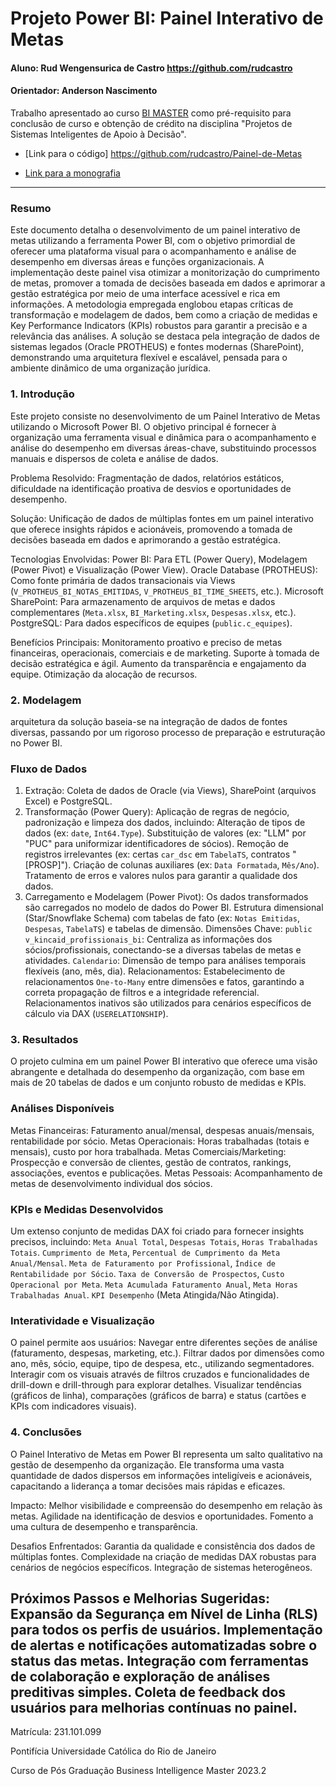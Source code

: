 # Projeto Power BI: Painel Interativo de Metas

#### Aluno: Rud Wengensurica de Castro https://github.com/rudcastro
#### Orientador: Anderson Nascimento 


Trabalho apresentado ao curso [BI MASTER](https://ica.puc-rio.ai/bi-master) como pré-requisito para conclusão de curso e obtenção de crédito na disciplina "Projetos de Sistemas Inteligentes de Apoio à Decisão".

- [Link para o código] https://github.com/rudcastro/Painel-de-Metas

- [Link para a monografia](https://Projeto_Interativo_Metas.pdf)

---

### Resumo

Este documento detalha o desenvolvimento de um painel interativo de metas utilizando a ferramenta Power BI, com o objetivo primordial de oferecer uma plataforma visual para o acompanhamento e análise de desempenho em diversas áreas e funções organizacionais. A implementação deste painel visa otimizar a monitorização do cumprimento de metas, promover a tomada de decisões baseada em dados e aprimorar a gestão estratégica por meio de uma interface acessível e rica em informações. A metodologia empregada englobou etapas críticas de transformação e modelagem de dados, bem como a criação de medidas e Key Performance Indicators (KPIs) robustos para garantir a precisão e a relevância das análises. A solução se destaca pela integração de dados de sistemas legados (Oracle PROTHEUS) e fontes modernas (SharePoint), demonstrando uma arquitetura flexível e escalável, pensada para o ambiente dinâmico de uma organização jurídica.


### 1. Introdução

Este projeto consiste no desenvolvimento de um Painel Interativo de Metas utilizando o Microsoft Power BI. O objetivo principal é fornecer à organização uma ferramenta visual e dinâmica para o acompanhamento e análise do desempenho em diversas áreas-chave, substituindo processos manuais e dispersos de coleta e análise de dados.

Problema Resolvido: Fragmentação de dados, relatórios estáticos, dificuldade na identificação proativa de desvios e oportunidades de desempenho.

Solução: Unificação de dados de múltiplas fontes em um painel interativo que oferece insights rápidos e acionáveis, promovendo a tomada de decisões baseada em dados e aprimorando a gestão estratégica.

Tecnologias Envolvidas:
   Power BI: Para ETL (Power Query), Modelagem (Power Pivot) e Visualização (Power View).
   Oracle Database (PROTHEUS): Como fonte primária de dados transacionais via Views (`V_PROTHEUS_BI_NOTAS_EMITIDAS`, `V_PROTHEUS_BI_TIME_SHEETS`, etc.).
   Microsoft SharePoint: Para armazenamento de arquivos de metas e dados complementares (`Meta.xlsx`, `BI_Marketing.xlsx`, `Despesas.xlsx`, etc.).
   PostgreSQL: Para dados específicos de equipes (`public.c_equipes`).

Benefícios Principais:
   Monitoramento proativo e preciso de metas financeiras, operacionais, comerciais e de marketing.
   Suporte à tomada de decisão estratégica e ágil.
   Aumento da transparência e engajamento da equipe.
   Otimização da alocação de recursos.

### 2. Modelagem

 arquitetura da solução baseia-se na integração de dados de fontes diversas, passando por um rigoroso processo de preparação e estruturação no Power BI.

### Fluxo de Dados
1.  Extração: Coleta de dados de Oracle (via Views), SharePoint (arquivos Excel) e PostgreSQL.
2.  Transformação (Power Query): Aplicação de regras de negócio, padronização e limpeza dos dados, incluindo:
       Alteração de tipos de dados (ex: `date`, `Int64.Type`).
       Substituição de valores (ex: "LLM" por "PUC" para uniformizar identificadores de sócios).
       Remoção de registros irrelevantes (ex: certas `car_dsc` em `TabelaTS`, contratos "[PROSP]").
       Criação de colunas auxiliares (ex: `Data Formatada`, `Mês/Ano`).
       Tratamento de erros e valores nulos para garantir a qualidade dos dados.
3.  Carregamento e Modelagem (Power Pivot):
       Os dados transformados são carregados no modelo de dados do Power BI.
       Estrutura dimensional (Star/Snowflake Schema) com tabelas de fato (ex: `Notas Emitidas`, `Despesas`, `TabelaTS`) e tabelas de dimensão.
       Dimensões Chave:
           `public v_kincaid_profissionais_bi`: Centraliza as informações dos sócios/profissionais, conectando-se a diversas tabelas de metas e atividades.
           `Calendario`: Dimensão de tempo para análises temporais flexíveis (ano, mês, dia).
       Relacionamentos: Estabelecimento de relacionamentos `One-to-Many` entre dimensões e fatos, garantindo a correta propagação de filtros e a integridade referencial. Relacionamentos inativos são utilizados para cenários específicos de cálculo via DAX (`USERELATIONSHIP`).

### 3. Resultados

O projeto culmina em um painel Power BI interativo que oferece uma visão abrangente e detalhada do desempenho da organização, com base em mais de 20 tabelas de dados e um conjunto robusto de medidas e KPIs.

### Análises Disponíveis
   Metas Financeiras: Faturamento anual/mensal, despesas anuais/mensais, rentabilidade por sócio.
   Metas Operacionais: Horas trabalhadas (totais e mensais), custo por hora trabalhada.
   Metas Comerciais/Marketing: Prospecção e conversão de clientes, gestão de contratos, rankings, associações, eventos e publicações.
   Metas Pessoais: Acompanhamento de metas de desenvolvimento individual dos sócios.

### KPIs e Medidas Desenvolvidos
Um extenso conjunto de medidas DAX foi criado para fornecer insights precisos, incluindo:
   `Meta Anual Total`, `Despesas Totais`, `Horas Trabalhadas Totais`.
   `Cumprimento de Meta`, `Percentual de Cumprimento da Meta Anual/Mensal`.
   `Meta de Faturamento por Profissional`, `Índice de Rentabilidade por Sócio`.
   `Taxa de Conversão de Prospectos`, `Custo Operacional por Meta`.
   `Meta Acumulada Faturamento Anual`, `Meta Horas Trabalhadas Anual`.
   `KPI Desempenho` (Meta Atingida/Não Atingida).

### Interatividade e Visualização
O painel permite aos usuários:
   Navegar entre diferentes seções de análise (faturamento, despesas, marketing, etc.).
   Filtrar dados por dimensões como ano, mês, sócio, equipe, tipo de despesa, etc., utilizando segmentadores.
   Interagir com os visuais através de filtros cruzados e funcionalidades de drill-down e drill-through para explorar detalhes.
   Visualizar tendências (gráficos de linha), comparações (gráficos de barra) e status (cartões e KPIs com indicadores visuais).

### 4. Conclusões

O Painel Interativo de Metas em Power BI representa um salto qualitativo na gestão de desempenho da organização. Ele transforma uma vasta quantidade de dados dispersos em informações inteligíveis e acionáveis, capacitando a liderança a tomar decisões mais rápidas e eficazes.

Impacto:
   Melhor visibilidade e compreensão do desempenho em relação às metas.
   Agilidade na identificação de desvios e oportunidades.
   Fomento a uma cultura de desempenho e transparência.

Desafios Enfrentados:
   Garantia da qualidade e consistência dos dados de múltiplas fontes.
   Complexidade na criação de medidas DAX robustas para cenários de negócios específicos.
   Integração de sistemas heterogêneos.

Próximos Passos e Melhorias Sugeridas:
   Expansão da Segurança em Nível de Linha (RLS) para todos os perfis de usuários.
   Implementação de alertas e notificações automatizadas sobre o status das metas.
   Integração com ferramentas de colaboração e exploração de análises preditivas simples.
   Coleta de feedback dos usuários para melhorias contínuas no painel.
---

Matrícula: 231.101.099

Pontifícia Universidade Católica do Rio de Janeiro

Curso de Pós Graduação Business Intelligence Master 2023.2
